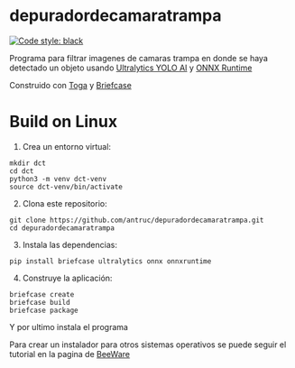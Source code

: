 # depuradordecamaratrampa

[![Code style: black](https://img.shields.io/badge/code%20style-black-000000.svg)](https://github.com/psf/black)

Programa para filtrar imagenes de camaras trampa en donde se haya detectado un objeto usando [Ultralytics YOLO AI](https://github.com/ultralytics/ultralytics) y [ONNX Runtime](https://github.com/microsoft/onnxruntime)

Construido con [Toga](https://github.com/beeware/toga) y [Briefcase](https://github.com/beeware/briefcase)

# Build on Linux

1. Crea un entorno virtual:
```
mkdir dct
cd dct
python3 -m venv dct-venv
source dct-venv/bin/activate
```
2. Clona este repositorio:
```
git clone https://github.com/antruc/depuradordecamaratrampa.git
cd depuradordecamaratrampa
```
3. Instala las dependencias:
```
pip install briefcase ultralytics onnx onnxruntime
```
4. Construye la aplicación:
```
briefcase create
briefcase build
briefcase package
```
Y por ultimo instala el programa

Para crear un instalador para otros sistemas operativos se puede seguir el tutorial en la pagina de [BeeWare](https://docs.beeware.org/es/latest/tutorial/tutorial-0.html)
